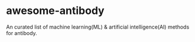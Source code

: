 # awesome-antibody
An curated list of machine learning(ML) &amp; artificial intelligence(AI) methods for antibody.
